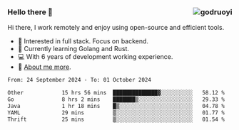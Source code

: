 ### Hello there 👋 <img align="right" src="https://github-readme-stats.vercel.app/api?username=godruoyi&show_icons=true" alt="godruoyi" />

Hi there, I work remotely and enjoy using open-source and efficient tools.

- 🔭 Interested in full stack. Focus on backend.
- 🌱 Currently learning Golang and Rust.
- 💻 With 6 years of development working experience.
- 👒 [About me more](https://godruoyi.com/posts/about-godruoyi).



<!--START_SECTION:waka-->

```txt
From: 24 September 2024 - To: 01 October 2024

Other            15 hrs 56 mins  ██████████████▓░░░░░░░░░░   58.12 %
Go               8 hrs 2 mins    ███████▒░░░░░░░░░░░░░░░░░   29.33 %
Java             1 hr 18 mins    █▒░░░░░░░░░░░░░░░░░░░░░░░   04.78 %
YAML             29 mins         ▒░░░░░░░░░░░░░░░░░░░░░░░░   01.77 %
Thrift           25 mins         ▒░░░░░░░░░░░░░░░░░░░░░░░░   01.54 %
```

<!--END_SECTION:waka-->
